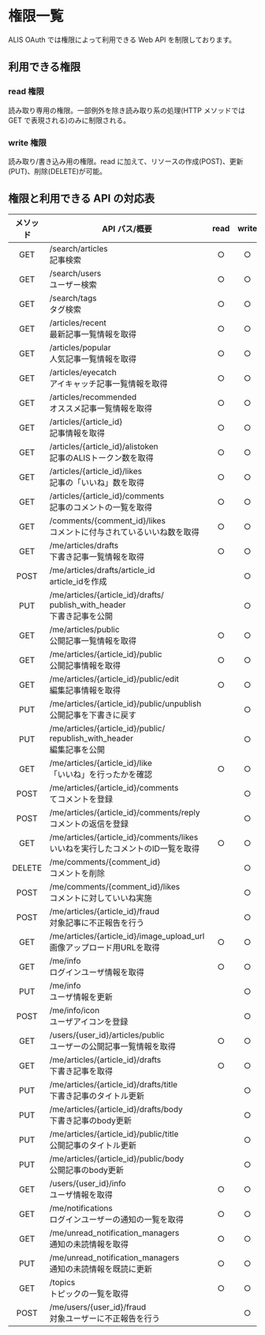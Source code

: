 # 権限一覧
ALIS OAuth では権限によって利用できる Web API を制限しております。

## 利用できる権限
### read 権限
読み取り専用の権限。一部例外を除き読み取り系の処理(HTTP メソッドでは GET で表現される)のみに制限される。

### write 権限
読み取り/書き込み用の権限。read に加えて、リソースの作成(POST)、更新(PUT)、削除(DELETE)が可能。

## 権限と利用できる API の対応表

| メソッド | API パス/概要 | read | write | API ドキュメント |
|:---:|---|:---:|:---:|:---:|
| GET | /search/articles <br>記事検索 | ○ | ○ | [Document](https://alisproject.github.io/api-docs/#/default/get_search_articles)
| GET | /search/users <br>ユーザー検索 | ○ | ○ | [Document](https://alisproject.github.io/api-docs/#/default/get_search_users)
| GET | /search/tags <br>タグ検索 | ○ | ○ | [Document](https://alisproject.github.io/api-docs/#/default/get_search_tags)
| GET | /articles/recent <br>最新記事一覧情報を取得 | ○ | ○ | [Document](https://alisproject.github.io/api-docs/#/default/get_articles_recent)
| GET | /articles/popular <br>人気記事一覧情報を取得 | ○ | ○ | [Document](https://alisproject.github.io/api-docs/#/default/get_articles_popular)
| GET | /articles/eyecatch <br>アイキャッチ記事一覧情報を取得 | ○ | ○ | [Document](https://alisproject.github.io/api-docs/#/default/get_articles_eyecatch)
| GET | /articles/recommended <br>オススメ記事一覧情報を取得 | ○ | ○ | [Document](https://alisproject.github.io/api-docs/#/default/get_articles_recommended)
| GET | /articles/{article_id} <br>記事情報を取得 | ○ | ○ | [Document](https://alisproject.github.io/api-docs/#/default/get_articles_article_id)
| GET | /articles/{article_id}/alistoken <br>記事のALISトークン数を取得 | ○ | ○ | [Document](https://alisproject.github.io/api-docs/#/default/get_articles_article_id_alistoken)
| GET | /articles/{article_id}/likes <br>記事の「いいね」数を取得 | ○ | ○ | [Document](https://alisproject.github.io/api-docs/#/default/get_articles_article_id_likes)
| GET | /articles/{article_id}/comments <br>記事のコメントの一覧を取得 | ○ | ○ | [Document](https://alisproject.github.io/api-docs/#/default/get_articles_article_id_comments)
| GET | /comments/{comment_id}/likes <br>コメントに付与されているいいね数を取得 | ○ | ○ | [Document](https://alisproject.github.io/api-docs/#/default/get_comments_comment_id_likes)
| GET | /me/articles/drafts <br>下書き記事一覧情報を取得 | ○ | ○ | [Document](https://alisproject.github.io/api-docs/#/default/get_me_articles_drafts)
| POST | /me/articles/drafts/article_id <br>article_idを作成 |  | ○ | [Document](https://alisproject.github.io/api-docs/#/default/post_me_articles_drafts_article_id)
| PUT | /me/articles/{article_id}/drafts/ <br>publish_with_header <br>下書き記事を公開 |  | ○ | [Document](https://alisproject.github.io/api-docs/#/default/put_me_articles_article_id_drafts_publish_with_header)
| GET | /me/articles/public <br>公開記事一覧情報を取得 | ○ | ○ | [Document](https://alisproject.github.io/api-docs/#/default/get_me_articles_public)
| GET | /me/articles/{article_id}/public <br>公開記事情報を取得 | ○ | ○ | [Document](https://alisproject.github.io/api-docs/#/default/get_me_articles_article_id_public)
| GET | /me/articles/{article_id}/public/edit <br>編集記事情報を取得 | ○ | ○ | [Document](https://alisproject.github.io/api-docs/#/default/get_me_articles_article_id_public_edit)
| PUT | /me/articles/{article_id}/public/unpublish <br>公開記事を下書きに戻す |  | ○ | [Document](https://alisproject.github.io/api-docs/#/default/put_me_articles_article_id_public_unpublish)
| PUT | /me/articles/{article_id}/public/ <br>republish_with_header <br>編集記事を公開 |  | ○ | [Document](https://alisproject.github.io/api-docs/#/default/put_me_articles_article_id_public_republish_with_header)
| GET | /me/articles/{article_id}/like <br>「いいね」を行ったかを確認 | ○ | ○ | [Document](https://alisproject.github.io/api-docs/#/default/get_me_articles_article_id_like)
| POST | /me/articles/{article_id}/comments <br>てコメントを登録 |  | ○ | [Document](https://alisproject.github.io/api-docs/#/default/post_me_articles_article_id_comments)
| POST | /me/articles/{article_id}/comments/reply <br>コメントの返信を登録 |  | ○ | [Document](https://alisproject.github.io/api-docs/#/default/post_me_articles_article_id_comments_reply)
| GET | /me/articles/{article_id}/comments/likes <br>いいねを実行したコメントのID一覧を取得 | ○ | ○ | [Document](https://alisproject.github.io/api-docs/#/default/get_me_articles_article_id_comments_likes)
| DELETE | /me/comments/{comment_id} <br>コメントを削除 |  | ○ | [Document](https://alisproject.github.io/api-docs/#/default/delete_me_comments_comment_id)
| POST | /me/comments/{comment_id}/likes <br>コメントに対していいね実施 |  | ○ | [Document](https://alisproject.github.io/api-docs/#/default/post_me_comments_comment_id_likes)
| POST | /me/articles/{article_id}/fraud <br>対象記事に不正報告を行う |  | ○ | [Document](https://alisproject.github.io/api-docs/#/default/post_me_articles_article_id_fraud)
| GET | /me/articles/{article_id}/image_upload_url <br>画像アップロード用URLを取得 | ○ | ○ | [Document](https://alisproject.github.io/api-docs/#/default/get_me_articles_article_id_image_upload_url)
| GET | /me/info <br>ログインユーザ情報を取得 | ○ | ○ | [Document](https://alisproject.github.io/api-docs/#/default/get_me_info)
| PUT | /me/info <br>ユーザ情報を更新 |  | ○ | [Document](https://alisproject.github.io/api-docs/#/default/put_me_info)
| POST | /me/info/icon <br>ユーザアイコンを登録 |  | ○ | [Document](https://alisproject.github.io/api-docs/#/default/post_me_info_icon)
| GET | /users/{user_id}/articles/public <br>ユーザーの公開記事一覧情報を取得 | ○ | ○ | [Document](https://alisproject.github.io/api-docs/#/default/get_users_user_id_articles_public)
| GET | /me/articles/{article_id}/drafts <br>下書き記事を取得 | ○ | ○ | [Document](https://alisproject.github.io/api-docs/#/default/get_me_articles_article_id_drafts)
| PUT | /me/articles/{article_id}/drafts/title <br>下書き記事のタイトル更新 |  | ○ | [Document](https://alisproject.github.io/api-docs/#/default/put_me_articles_article_id_drafts_title)
| PUT | /me/articles/{article_id}/drafts/body <br>下書き記事のbody更新 |  | ○ | [Document](https://alisproject.github.io/api-docs/#/default/put_me_articles_article_id_drafts_body)
| PUT | /me/articles/{article_id}/public/title <br>公開記事のタイトル更新 |  | ○ | [Document](https://alisproject.github.io/api-docs/#/default/put_me_articles_article_id_public_title)
| PUT | /me/articles/{article_id}/public/body <br>公開記事のbody更新 |  | ○ | [Document](https://alisproject.github.io/api-docs/#/default/put_me_articles_article_id_public_body)
| GET | /users/{user_id}/info <br>ユーザ情報を取得 | ○ | ○ | [Document](https://alisproject.github.io/api-docs/#/default/get_users_user_id_info)
| GET | /me/notifications <br>ログインユーザーの通知の一覧を取得 | ○ | ○ | [Document](https://alisproject.github.io/api-docs/#/default/get_me_notifications)
| GET | /me/unread_notification_managers <br>通知の未読情報を取得 | ○ | ○ | [Document](https://alisproject.github.io/api-docs/#/default/get_me_unread_notification_managers)
| PUT | /me/unread_notification_managers <br>通知の未読情報を既読に更新 | ○ | ○ | [Document](https://alisproject.github.io/api-docs/#/default/put_me_unread_notification_managers)
| GET | /topics <br>トピックの一覧を取得 | ○ | ○ | [Document](https://alisproject.github.io/api-docs/#/default/get_topics)
| POST | /me/users/{user_id}/fraud <br>対象ユーザーに不正報告を行う |  | ○ | [Document](https://alisproject.github.io/api-docs/#/default/post_me_users_user_id_fraud)
